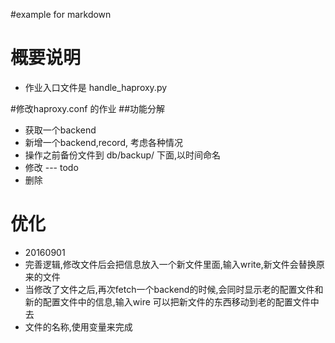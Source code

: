 #example for markdown

# 概要说明
* 作业入口文件是 handle_haproxy.py

#修改haproxy.conf 的作业
##功能分解
* 获取一个backend
* 新增一个backend,record, 考虑各种情况
* 操作之前备份文件到 db/backup/ 下面,以时间命名
* 修改 --- todo
* 删除


# 优化
* 20160901
* 完善逻辑,修改文件后会把信息放入一个新文件里面,输入write,新文件会替换原来的文件
* 当修改了文件之后,再次fetch一个backend的时候,会同时显示老的配置文件和新的配置文件中的信息,输入wire 可以把新文件的东西移动到老的配置文件中去
* 文件的名称,使用变量来完成